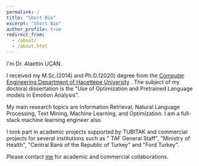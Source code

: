 ```yaml
---
permalink: /
title: "Short Bio"
excerpt: "Short Bio"
author_profile: true
redirect_from: 
  - /about/
  - /about.html
---
```


I'm Dr. Alaettin UÇAN.

I received my M.Sc.(2014) and Ph.D.(2020) degree from the [Computer Engineering Department of Hacettepe University](http://cs.hacettepe.edu.tr) . The subject of my doctoral dissertation is the "Use of Optimization and Pretrained Language models in Emotion Analysis".

My main research topics are Information Retrieval, Natural Language Processing, Text Mining, Machine Learning, and Optimization. I am a full-stack machine learning engineer also.

I took part in academic projects supported by TUBITAK and commercial projects for several institutions such as " TAF General Staff", "Ministry of Health", "Central Bank of the Republic of Turkey" and "Ford Turkey".

Please contact [me](mailto:ucanalaettin@gmail.com) for academic and commercial collaborations.
